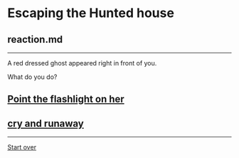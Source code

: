 # Escaping the Hunted house  
## reaction.md  
---  

A red dressed ghost appeared right in front of you.  

What do you do?  

##  [Point the flashlight on her](result-one-won.md)  
##  [cry and runaway](result-two-trapped.md)  

---  
[Start over](../home.md)  

